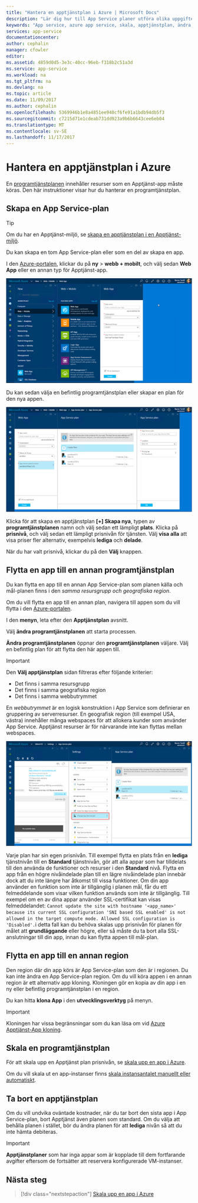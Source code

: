```yaml
---
title: "Hantera en apptjänstplan i Azure | Microsoft Docs"
description: "Lär dig hur till App Service planer utföra olika uppgifter för att hantera en App Service-plan."
keywords: "App service, azure app service, skala, apptjänstplan, ändra, skapa, hantera, management"
services: app-service
documentationcenter: 
author: cephalin
manager: cfowler
editor: 
ms.assetid: 4859d0d5-3e3c-40cc-96eb-f318b2c51a3d
ms.service: app-service
ms.workload: na
ms.tgt_pltfrm: na
ms.devlang: na
ms.topic: article
ms.date: 11/09/2017
ms.author: cephalin
ms.openlocfilehash: 5369946b1e8a4851ee940cf6fe91a1bdb94db5f3
ms.sourcegitcommit: c7215d71e1cdeab731dd923a9b6b6643cee6eb04
ms.translationtype: MT
ms.contentlocale: sv-SE
ms.lasthandoff: 11/17/2017
---
```

# <a name="manage-an-app-service-plan-in-azure"></a>Hantera en apptjänstplan i Azure

En [programtjänstplanen](azure-web-sites-web-hosting-plans-in-depth-overview.md) innehåller resurser som en Apptjänst-app måste köras. Den här instruktioner visar hur du hanterar en programtjänstplan. 

## <a name="create-an-app-service-plan"></a>Skapa en App Service-plan

> [!TIP]
> Om du har en Apptjänst-miljö, se [skapa en apptjänstplan i en Apptjänst-miljö](environment/app-service-web-how-to-create-a-web-app-in-an-ase.md#createplan).

Du kan skapa en tom App Service-plan eller som en del av skapa en app.

I den [Azure-portalen](https://portal.azure.com), klickar du på **ny** > **webb + mobilt**, och välj sedan **Web App** eller en annan typ för Apptjänst-app.

![Skapa en app i Azure-portalen.][createWebApp]

Du kan sedan välja en befintlig programtjänstplan eller skapar en plan för den nya appen.

 ![Skapa en apptjänstplan.][createASP]

Klicka för att skapa en apptjänstplan **[+] Skapa nya**, typen av **programtjänstplanen** namn och välj sedan ett lämpligt **plats**. Klicka på **prisnivå**, och välj sedan ett lämpligt prisnivån för tjänsten. Välj **visa alla** att visa priser fler alternativ, exempelvis **lediga** och **delade**. 

När du har valt prisnivå, klickar du på den **Välj** knappen.

<a name="move"></a>

## <a name="move-an-app-to-another-app-service-plan"></a>Flytta en app till en annan programtjänstplan

Du kan flytta en app till en annan App Service-plan som planen källa och mål-planen finns i den _samma resursgrupp och geografiska region_.

Om du vill flytta en app till en annan plan, navigera till appen som du vill flytta i den [Azure-portalen](https://portal.azure.com).

I den **menyn**, leta efter den **Apptjänstplan** avsnitt.

Välj **ändra programtjänstplanen** att starta processen.

**Ändra programtjänstplanen** öppnar den **programtjänstplanen** väljare. Välj en befintlig plan för att flytta den här appen till. 

> [!IMPORTANT]
> Den **Välj apptjänstplan** sidan filtreras efter följande kriterier: 
> - Det finns i samma resursgrupp 
> - Det finns i samma geografiska region 
> - Det finns i samma webbutrymmet  
> 
> En _webbutrymmet_ är en logisk konstruktion i App Service som definierar en gruppering av serverresurser. En geografisk region (till exempel USA, västra) innehåller många webspaces för att allokera kunder som använder App Service. Apptjänst resurser är för närvarande inte kan flyttas mellan webspaces. 
> 

![App Service-plan väljare.][change]

Varje plan har sin egen prisnivån. Till exempel flytta en plats från en **lediga** tjänstnivån till en **Standard** tjänstnivån, gör att alla appar som har tilldelats till den använda de funktioner och resurser i den **Standard** nivå. Flytta en app från en högre nivåindelade plan till en lägre nivåindelade plan innebär dock att du inte längre har åtkomst till vissa funktioner. Om din app använder en funktion som inte är tillgänglig i planen mål, får du ett felmeddelande som visar vilken funktion används som inte är tillgänglig. Till exempel om en av dina appar använder SSL-certifikat kan visas felmeddelandet: `Cannot update the site with hostname '<app_name>' because its current SSL configuration 'SNI based SSL enabled' is not allowed in the target compute mode. Allowed SSL configuration is 'Disabled'.`i detta fall kan du behöva skalas upp prisnivån för planen för målet att **grundläggande** eller högre, eller så måste du ta bort alla SSL-anslutningar till din app, innan du kan flytta appen till mål-plan.

## <a name="move-an-app-to-a-different-region"></a>Flytta en app till en annan region

Den region där din app körs är App Service-plan som den är i regionen. Du kan inte ändra en App Service-plan region. Om du vill köra appen i en annan region är ett alternativ app kloning. Kloningen gör en kopia av din app i en ny eller befintlig programtjänstplan i en region.

Du kan hitta **klona App** i den **utvecklingsverktyg** på menyn.

> [!IMPORTANT]
> Kloningen har vissa begränsningar som du kan läsa om vid [Azure Apptjänst-App kloning](app-service-web-app-cloning.md).

## <a name="scale-an-app-service-plan"></a>Skala en programtjänstplan

För att skala upp en Apptjänst plan prisnivån, se [skala upp en app i Azure](web-sites-scale.md).

Om du vill skala ut en app-instanser finns [skala instansantalet manuellt eller automatiskt](../monitoring-and-diagnostics/insights-how-to-scale.md).

<a name="delete"></a>

## <a name="delete-an-app-service-plan"></a>Ta bort en apptjänstplan

Om du vill undvika oväntade kostnader, när du tar bort den sista app i App Service-plan, bort Apptjänst även planen som standard. Om du välja att behålla planen i stället, bör du ändra planen för att **lediga** nivån så att du inte hämta debiteras.

> [!IMPORTANT]
> **Apptjänstplaner** som har inga appar som är kopplade till dem fortfarande avgifter eftersom de fortsätter att reservera konfigurerade VM-instanser.

## <a name="next-steps"></a>Nästa steg

> [!div class="nextstepaction"]
> [Skala upp en app i Azure](web-sites-scale.md)

[change]: ./media/azure-web-sites-web-hosting-plans-in-depth-overview/change-appserviceplan.png
[createASP]: ./media/azure-web-sites-web-hosting-plans-in-depth-overview/create-appserviceplan.png
[createWebApp]: ./media/azure-web-sites-web-hosting-plans-in-depth-overview/create-web-app.png
